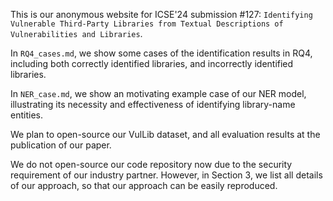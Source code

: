 This is our anonymous website for ICSE'24 submission #127: `Identifying Vulnerable Third-Party Libraries from Textual Descriptions of Vulnerabilities and Libraries`.

In `RQ4_cases.md`, we show some cases of the identification results in RQ4, including both correctly identified libraries, and incorrectly identified libraries.

In `NER_case.md`, we show an motivating example case of our NER model, illustrating its necessity and effectiveness of identifying library-name entities.

We plan to open-source our VulLib dataset, and all evaluation results at the publication of our paper.

We do not open-source our code repository now due to the security requirement of our industry partner. However, in Section 3, we list all details of our approach, so that our approach can be easily reproduced.
